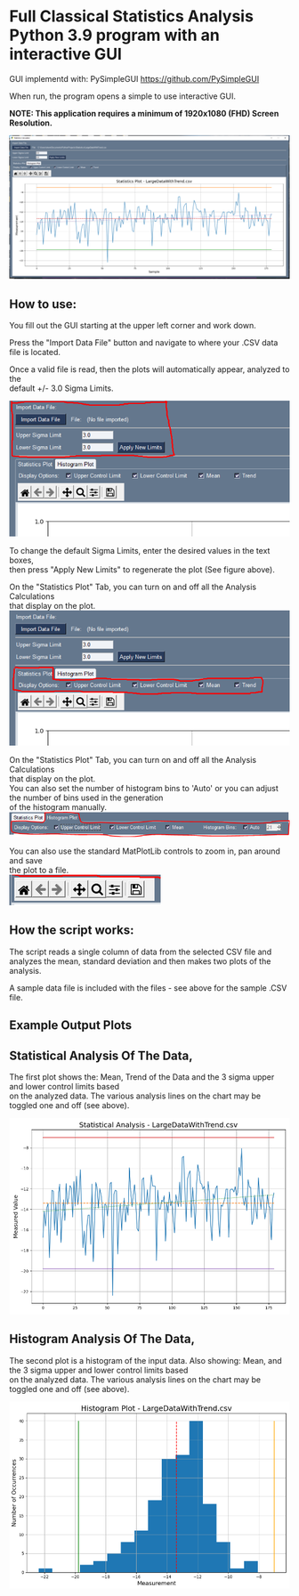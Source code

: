 # Full Classical Statistics Analysis Python 3.9 program with an interactive GUI 
GUI implementd with:   PySimpleGUI    https://github.com/PySimpleGUI  
  
When run, the program opens a simple to use interactive GUI.   
  
**NOTE: This application requires a minimum of 1920x1080 (FHD) Screen Resolution.**
  
![image](https://github.com/Hagtronics/statistics-scripts/blob/main/general-statistics-python/full_screen.PNG)    
  
  
## How to use:  

You fill out the GUI starting at the upper left corner and work down.  
  
Press the "Import Data File" button and navigate to where your .CSV data file is located.  
  
Once a valid file is read, then the plots will automatically appear, analyzed to the  
default +/- 3.0 Sigma Limits.  

![image](https://github.com/Hagtronics/statistics-scripts/blob/main/general-statistics-python/stat_controls.PNG)  
  
To change the default Sigma Limits, enter the desired values in the text boxes,  
then press "Apply New Limits" to regenerate the plot (See figure above).  
  
On the "Statistics Plot" Tab, you can turn on and off all the Analysis Calculations  
that display on the plot.  
![image](https://github.com/Hagtronics/statistics-scripts/blob/main/general-statistics-python/stat_plot_controls.PNG)  
  
  
On the "Statistics Plot" Tab, you can turn on and off all the Analysis Calculations  
that display on the plot.   
You can also set the number of histogram bins to 'Auto' or you can adjust the number of bins used in the generation  
of the histogram manually.   
![image](https://github.com/Hagtronics/statistics-scripts/blob/main/general-statistics-python/histogram_controls.PNG)  

You can also use the standard MatPlotLib controls to zoom in, pan around and save  
the plot to a file.  
![image](https://github.com/Hagtronics/statistics-scripts/blob/main/general-statistics-python/matplotlib_controls.png)  

## How the script works:  

The script reads a single column of data from the selected CSV file and   
analyzes the mean, standard deviation and then makes two plots of the analysis.
  
A sample data file is included with the files - see above for the sample .CSV file.
  
  
  
## Example Output Plots  

## Statistical Analysis Of The Data,  
The first plot shows the: Mean, Trend of the Data and the 3 sigma upper and lower control limits based  
on the analyzed data. The various analysis lines on the chart may be toggled one and off (see above).    
  
![image](https://github.com/Hagtronics/statistics-scripts/blob/main/general-statistics-python/statistics.png)  
  
    
    
## Histogram Analysis Of The Data,  
The second plot is a histogram of the input data. Also showing: Mean, and the 3 sigma upper and lower control limits based  
on the analyzed data. The various analysis lines on the chart may be toggled one and off (see above).    
   
![image](https://github.com/Hagtronics/statistics-scripts/blob/main/general-statistics-python/histogram.png)  


